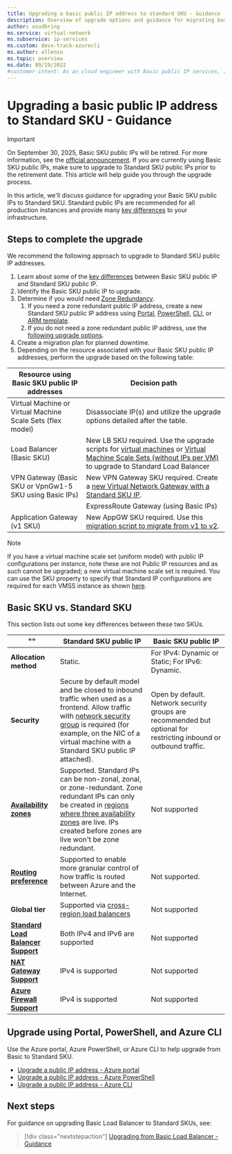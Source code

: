 ```yaml
---
title: Upgrading a basic public IP address to standard SKU - Guidance
description: Overview of upgrade options and guidance for migrating basic public IP to standard public IP for future basic public IP address retirement
author: asudbring
ms.service: virtual-network
ms.subservice: ip-services
ms.custom: devx-track-azurecli
ms.author: allensu
ms.topic: overview
ms.date: 09/19/2022
#customer-intent: As an cloud engineer with Basic public IP services, I need guidance and direction on migrating my workloads off basic to Standard SKUs
---
```


# Upgrading a basic public IP address to Standard SKU - Guidance

>[!Important]
>On September 30, 2025, Basic SKU public IPs will be retired. For more information, see the [official announcement](https://azure.microsoft.com/updates/upgrade-to-standard-sku-public-ip-addresses-in-azure-by-30-september-2025-basic-sku-will-be-retired/). If you are currently using Basic SKU public IPs, make sure to upgrade to Standard SKU public IPs prior to the retirement date. This article will help guide you through the upgrade process. 

In this article, we'll discuss guidance for upgrading your Basic SKU public IPs to Standard SKU. Standard public IPs are recommended for all production instances and provide many [key differences](#basic-sku-vs-standard-sku) to your infrastructure.
## Steps to complete the upgrade 

We recommend the following approach to upgrade to Standard SKU public IP addresses. 

1. Learn about some of the [key differences](#basic-sku-vs-standard-sku) between Basic SKU public IP and Standard SKU public IP. 
1. Identify the Basic SKU public IP to upgrade.
1. Determine if you would need [Zone Redundancy](public-ip-addresses.md#availability-zone). 
    1. If you need a zone redundant public IP address, create a new Standard SKU public IP address using [Portal](create-public-ip-portal.md), [PowerShell](create-public-ip-powershell.md), [CLI](create-public-ip-cli.md), or [ARM template](create-public-ip-template.md).
    1. If you do not need a zone redundant public IP address, use the [following upgrade options](#upgrade-using-portal-powershell-and-azure-cli). 
1. Create a migration plan for planned downtime.
1. Depending on the resource associated with your Basic SKU public IP addresses, perform the upgrade based on the following table:

 | Resource using Basic SKU public IP addresses | Decision path |
  | ------ | ------ |
  | Virtual Machine or Virtual Machine Scale Sets (flex model) | Disassociate IP(s) and utilize the upgrade options detailed after the table. |
  | Load Balancer (Basic SKU) | New LB SKU required. Use the upgrade scripts for [virtual machines](../../load-balancer/upgrade-basic-standard.md) or [Virtual Machine Scale Sets (without IPs per VM)](../../load-balancer/upgrade-basic-standard-virtual-machine-scale-sets.md) to upgrade to Standard Load Balancer |
  | VPN Gateway (Basic SKU or VpnGw1-5 SKU using Basic IPs) | New VPN Gateway SKU required. Create a [new Virtual Network Gateway with a Standard SKU IP](../../vpn-gateway/tutorial-create-gateway-portal.md). |
    | ExpressRoute Gateway (using Basic IPs) | New ExpressRoute Gateway required. Create a [new ExpressRoute Gateway with a Standard SKU IP](../../expressroute/expressroute-howto-add-gateway-portal-resource-manager.md). |
  | Application Gateway (v1 SKU) | New AppGW SKU required. Use this [migration script to migrate from v1 to v2](../../application-gateway/migrate-v1-v2.md).  |

> [!NOTE]
> If you have a virtual machine scale set (uniform model) with public IP configurations per instance, note these are not Public IP resources and as such cannot be upgraded; a new virtual machine scale set is required.  You can use the SKU property to specify that Standard IP configurations are required for each VMSS instance as shown [here](../../virtual-machine-scale-sets/virtual-machine-scale-sets-networking.md#public-ipv4-per-virtual-machine). 

## Basic SKU vs. Standard SKU 

This section lists out some key differences between these two SKUs.

|""| Standard SKU public IP | Basic SKU public IP |
|---------|---------|---------|
| **Allocation method** | Static. | For IPv4: Dynamic or Static; For IPv6: Dynamic. |
| **Security** | Secure by default model and be closed to inbound traffic when used as a frontend. Allow traffic with [network security group](../network-security-groups-overview.md#network-security-groups) is required (for example, on the NIC of a virtual machine with a Standard SKU public IP attached). | Open by default. Network security groups are recommended but optional for restricting inbound or outbound traffic. |
| **[Availability zones](../../availability-zones/az-overview.md)** | Supported. Standard IPs can be non-zonal, zonal, or zone-redundant. Zone redundant IPs can only be created in [regions where three availability zones](../../availability-zones/az-region.md) are live. IPs created before zones are live won't be zone redundant. | Not supported |
| **[Routing preference](routing-preference-overview.md)** | Supported to enable more granular control of how traffic is routed between Azure and the Internet. | Not supported. |
| **Global tier** | Supported via [cross-region load balancers](../../load-balancer/cross-region-overview.md)| Not supported |
| **[Standard Load Balancer Support](../../load-balancer/skus.md)** | Both IPv4 and IPv6 are supported | Not supported |
| **[NAT Gateway Support](../nat-gateway/nat-overview.md)** | IPv4 is supported | Not supported |
| **[Azure Firewall Support](../nat-gateway/nat-overview.md)** | IPv4 is supported | Not supported |

## Upgrade using Portal, PowerShell, and Azure CLI 

Use the Azure portal, Azure PowerShell, or Azure CLI to help upgrade from Basic to Standard SKU. 

- [Upgrade a public IP address - Azure portal](public-ip-upgrade-portal.md)
- [Upgrade a public IP address - Azure PowerShell](public-ip-upgrade-powershell.md)
- [Upgrade a public IP address - Azure CLI](public-ip-upgrade-cli.md)

## Next steps

For guidance on upgrading Basic Load Balancer to Standard SKUs, see:

> [!div class="nextstepaction"]
> [Upgrading from Basic Load Balancer - Guidance](../../load-balancer/load-balancer-basic-upgrade-guidance.md)
